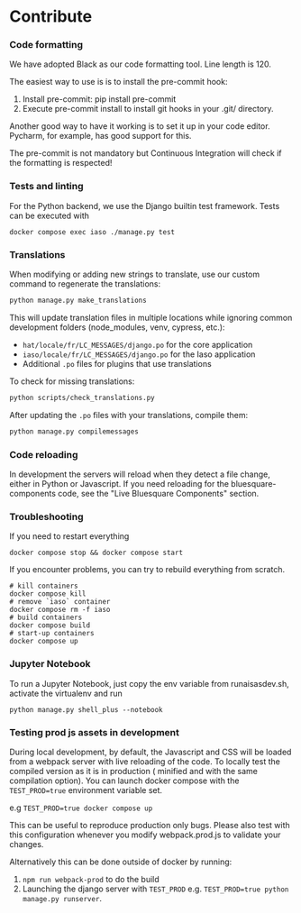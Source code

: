 # Contribute

### Code formatting


We have adopted Black [](https://github.com/psf/black) as our code
formatting tool. Line length is 120.

The easiest way to use is is to install the pre-commit hook:
1. Install pre-commit: pip install pre-commit
2. Execute pre-commit install to install git hooks in your .git/ directory.

Another good way to have it working is to set it up in your code editor.
Pycharm, for example, has good support for this.

The pre-commit is not mandatory but Continuous Integration will check
if the formatting is respected!

### Tests and linting


For the Python backend, we use the Django builtin test framework. Tests can be executed with

``` {.sourceCode .bash}
docker compose exec iaso ./manage.py test
```

### Translations

When modifying or adding new strings to translate, use our custom command to regenerate the translations:

```bash
python manage.py make_translations
```

This will update translation files in multiple locations while ignoring common development folders (node_modules, venv, cypress, etc.):
- `hat/locale/fr/LC_MESSAGES/django.po` for the core application
- `iaso/locale/fr/LC_MESSAGES/django.po` for the Iaso application
- Additional `.po` files for plugins that use translations

To check for missing translations:
```bash
python scripts/check_translations.py
```

After updating the `.po` files with your translations, compile them:
```bash
python manage.py compilemessages
```

### Code reloading

In development the servers will reload when they detect a file
change, either in Python or Javascript. If you need reloading for the bluesquare-components code, see the "Live Bluesquare Components" section. 

### Troubleshooting

If you need to restart everything
``` {.sourceCode .shell}
docker compose stop && docker compose start
```

If you encounter problems, you can try to rebuild everything from
scratch.

``` {.sourceCode .shell}
# kill containers
docker compose kill
# remove `iaso` container
docker compose rm -f iaso
# build containers
docker compose build
# start-up containers
docker compose up
```

### Jupyter Notebook

To run a Jupyter Notebook, just copy the env variable from runaisasdev.sh, activate the virtualenv and run

``` {.sourceCode .bash}
python manage.py shell_plus --notebook
```

### Testing prod js assets in development

During local development, by default, the Javascript and CSS will be loaded from
a webpack server with live reloading of the code. To locally test the compiled
version as it is in production ( minified and with the same compilation option).
You can launch docker compose with the `TEST_PROD=true` environment variable
set.

e.g `TEST_PROD=true docker compose up`

This can be useful to reproduce production only bugs. Please also test with this
configuration whenever you modify webpack.prod.js to validate your changes.

Alternatively this can be done outside of docker by running:

1. `npm run webpack-prod` to do the build
2. Launching the django server with `TEST_PROD`
   e.g. `TEST_PROD=true python manage.py runserver`.
